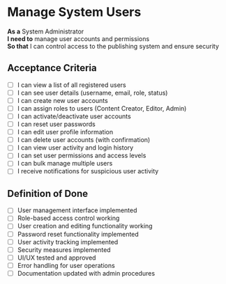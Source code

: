 # Manage System Users

**As a** System Administrator  
**I need to** manage user accounts and permissions  
**So that** I can control access to the publishing system and ensure security

## Acceptance Criteria
- [ ] I can view a list of all registered users
- [ ] I can see user details (username, email, role, status)
- [ ] I can create new user accounts
- [ ] I can assign roles to users (Content Creator, Editor, Admin)
- [ ] I can activate/deactivate user accounts
- [ ] I can reset user passwords
- [ ] I can edit user profile information
- [ ] I can delete user accounts (with confirmation)
- [ ] I can view user activity and login history
- [ ] I can set user permissions and access levels
- [ ] I can bulk manage multiple users
- [ ] I receive notifications for suspicious user activity

## Definition of Done
- [ ] User management interface implemented
- [ ] Role-based access control working
- [ ] User creation and editing functionality working
- [ ] Password reset functionality implemented
- [ ] User activity tracking implemented
- [ ] Security measures implemented
- [ ] UI/UX tested and approved
- [ ] Error handling for user operations
- [ ] Documentation updated with admin procedures
